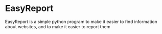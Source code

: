 # EasyReport
EasyReport is a simple python program to make it easier to find information about websites, and to make it easier to report them
